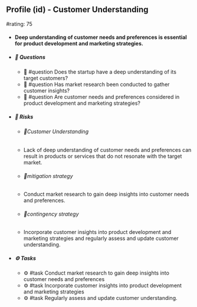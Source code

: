 ## Profile (id) - Customer Understanding
#rating: 75
- #### Deep understanding of customer needs and preferences is essential for product development and marketing strategies.
- ##### 💭 Questions
  - 💭 #question Does the startup have a deep understanding of its target customers?
  - 💭 #question Has market research been conducted to gather customer insights?
  - 💭 #question Are customer needs and preferences considered in product development and marketing strategies?
- ##### 🚨 Risks
  - ###### 🚨Customer Understanding
  - Lack of deep understanding of customer needs and preferences can result in products or services that do not resonate with the target market.
  - ###### 🚨mitigation strategy
  - Conduct market research to gain deep insights into customer needs and preferences.
  - ###### 🚨contingency strategy
  - Incorporate customer insights into product development and marketing strategies and regularly assess and update customer understanding.
- ##### ⚙️ Tasks
  - ⚙️ #task Conduct market research to gain deep insights into customer needs and preferences
  - ⚙️ #task  Incorporate customer insights into product development and marketing strategies
  - ⚙️ #task  Regularly assess and update customer understanding.


